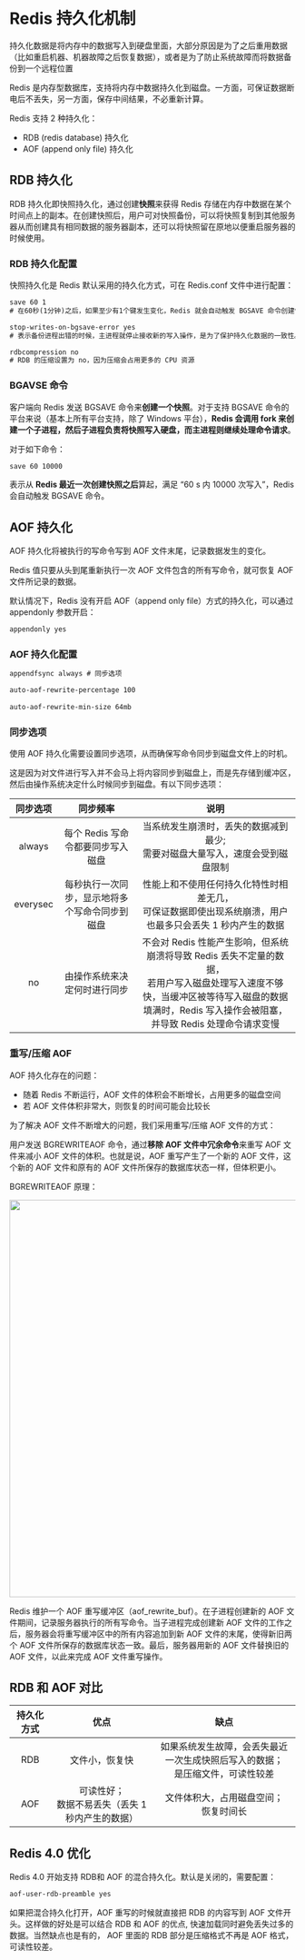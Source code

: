 # Redis 持久化机制

持久化数据是将内存中的数据写入到硬盘里面，大部分原因是为了之后重用数据（比如重启机器、机器故障之后恢复数据），或者是为了防止系统故障而将数据备份到一个远程位置

Redis 是内存型数据库，支持将内存中数据持久化到磁盘。一方面，可保证数据断电后不丢失，另一方面，保存中间结果，不必重新计算。

Redis 支持 2 种持久化：

- RDB  (redis database) 持久化
- AOF (append only file) 持久化

## RDB 持久化

RDB 持久化即快照持久化，通过创建**快照**来获得 Redis 存储在内存中数据在某个时间点上的副本。在创建快照后，用户可对快照备份，可以将快照复制到其他服务器从而创建具有相同数据的服务器副本，还可以将快照留在原地以便重启服务器的时候使用。

### RDB 持久化配置

快照持久化是 Redis 默认采用的持久化方式，可在 Redis.conf 文件中进行配置：

```html
save 60 1 
# 在60秒(1分钟)之后，如果至少有1个键发生变化，Redis 就会自动触发 BGSAVE 命令创建快照。

stop-writes-on-bgsave-error yes 
# 表示备份进程出错的时候，主进程就停止接收新的写入操作，是为了保护持久化数据的一致性。

rdbcompression no
# RDB 的压缩设置为 no，因为压缩会占用更多的 CPU 资源
```

### BGAVSE 命令

客户端向 Redis 发送 BGSAVE 命令来**创建一个快照**。对于支持 BGSAVE 命令的平台来说（基本上所有平台支持，除了 Windows 平台），**Redis 会调用 fork 来创建一个子进程，然后子进程负责将快照写入硬盘，而主进程则继续处理命令请求**。

对于如下命令：

```html
save 60 10000
```

表示从 **Redis 最近一次创建快照之后**算起，满足 “60 s 内 10000 次写入”，Redis 会自动触发 BGSAVE 命令。



## AOF 持久化

AOF 持久化将被执行的写命令写到 AOF 文件末尾，记录数据发生的变化。

Redis 值只要从头到尾重新执行一次 AOF 文件包含的所有写命令，就可恢复 AOF 文件所记录的数据。

默认情况下，Redis 没有开启 AOF（append only file）方式的持久化，可以通过 appendonly 参数开启：

```html
appendonly yes
```

### AOF 持久化配置

```html
appendfsync always # 同步选项

auto-aof-rewrite-percentage 100
    
auto-aof-rewrite-min-size 64mb
```

### 同步选项

使用 AOF 持久化需要设置同步选项，从而确保写命令同步到磁盘文件上的时机。

这是因为对文件进行写入并不会马上将内容同步到磁盘上，而是先存储到缓冲区，然后由操作系统决定什么时候同步到磁盘。有以下同步选项：

| 同步选项 |                    同步频率                    |                             说明                             |
| :------: | :--------------------------------------------: | :----------------------------------------------------------: |
|  always  |       每个 Redis 写命令都要同步写入磁盘        | 当系统发生崩溃时，丢失的数据减到最少;<br/>需要对磁盘大量写入，速度会受到磁盘限制 |
| everysec | 每秒执行一次同步，显示地将多个写命令同步到磁盘 | 性能上和不使用任何持久化特性时相差无几，<br/>可保证数据即使出现系统崩溃，用户也最多只会丢失 1 秒内产生的数据 |
|    no    |          由操作系统来决定何时进行同步          | 不会对 Redis 性能产生影响，但系统崩溃将导致 Redis 丢失不定量的数据，<br/>若用户写入磁盘处理写入速度不够快，当缓冲区被等待写入磁盘的数据填满时，Redis 写入操作会被阻塞，并导致 Redis 处理命令请求变慢 |

### 重写/压缩 AOF

AOF 持久化存在的问题：

- 随着 Redis 不断运行，AOF 文件的体积会不断增长，占用更多的磁盘空间
- 若 AOF 文件体积非常大，则恢复的时间可能会比较长

为了解决 AOF 文件不断增大的问题，我们采用重写/压缩 AOF 文件的方式：

用户发送 BGREWRITEAOF 命令，通过**移除 AOF 文件中冗余命令**来重写 AOF 文件来减小 AOF 文件的体积。也就是说，AOF 重写产生了一个新的 AOF 文件，这个新的 AOF 文件和原有的 AOF 文件所保存的数据库状态一样，但体积更小。

BGREWRITEAOF 原理：

<div align="center"><img src="https://gitee.com/duhouan/ImagePro/raw/master/redis/r_4.png" width="700px"/></div>

Redis 维护一个 AOF 重写缓冲区（aof_rewrite_buf）。在子进程创建新的 AOF 文件期间，记录服务器执行的所有写命令。当子进程完成创建新 AOF 文件的工作之后，服务器会将重写缓冲区中的所有内容追加到新 AOF 文件的末尾，使得新旧两个 AOF 文件所保存的数据库状态一致。最后，服务器用新的 AOF 文件替换旧的 AOF 文件，以此来完成 AOF 文件重写操作。

## RDB 和 AOF 对比

| 持久化方式 |                         优点                         |                             缺点                             |
| :--------: | :--------------------------------------------------: | :----------------------------------------------------------: |
|    RDB     |                    文件小，恢复快                    | 如果系统发生故障，会丢失最近一次生成快照后写入的数据；<br/>是压缩文件，可读性较差 |
|    AOF     | 可读性好；<br/>数据不易丢失（丢失 1 秒内产生的数据） |          文件体积大，占用磁盘空间；<br/>恢复时间长           |



## Redis 4.0 优化

Redis 4.0 开始支持 RDB和 AOF 的混合持久化。默认是关闭的，需要配置：

```html
aof-user-rdb-preamble yes
```

如果把混合持久化打开，AOF 重写的时候就直接把 RDB 的内容写到 AOF 文件开头。这样做的好处是可以结合 RDB 和 AOF 的优点, 快速加载同时避免丢失过多的数据。当然缺点也是有的， AOF 里面的 RDB 部分是压缩格式不再是 AOF 格式，可读性较差。
